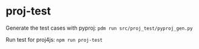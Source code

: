 # proj-test


Generate the test cases with pyproj:
`pdm run src/proj_test/pyproj_gen.py`

Run test for proj4js:
`npm run proj-test`
